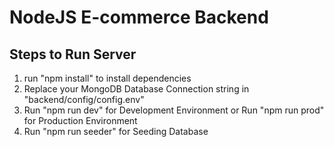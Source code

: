 # NodeJS E-commerce Backend 
## Steps to Run Server
1. run "npm install" to install dependencies
2. Replace your MongoDB Database Connection string in "backend/config/config.env"
2. Run "npm run dev" for Development Environment or Run "npm run prod" for Production Environment
3. Run "npm run seeder" for Seeding Database

